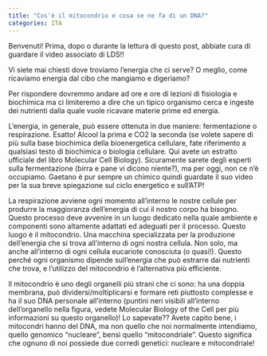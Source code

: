 ```yaml
---
title: "Cos'è il mitocondrio e cosa se ne fa di un DNA?"
categories: ITA
---
```

Benvenuti! Prima, dopo o durante la lettura di questo post, abbiate cura di guardare il video associato di LDS!!

Vi siete mai chiesti dove troviamo l’energia che ci serve? O meglio, come ricaviamo energia dal cibo che mangiamo e digeriamo?

Per rispondere dovremmo andare ad ore e ore di lezioni di fisiologia e biochimica ma ci limiteremo a dire che un tipico organismo cerca e ingeste dei nutrienti dalla quale vuole ricavare materie prime ed energia.

L’energia, in generale, può essere ottenuta in due maniere: fermentazione o respirazione. Esatto! Alcool la prima e CO2 la seconda (se volete sapere di più sulla base biochimica della bioenergetica cellulare, fate riferimento a qualsiasi testo di biochimica o biologia cellulare. Qui avete un estratto ufficiale del libro Molecular Cell Biology). Sicuramente sarete degli esperti sulla fermentazione (birra e pane vi dicono niente?), ma per oggi, non ce n’è occupiamo. Gaetano è pur sempre un chimico quindi guardate il suo video per la sua breve spiegazione sul ciclo energetico e sull’ATP!

La respirazione avviene ogni momento all’interno le nostre cellule per produrre la maggioranza dell’energia di cui il nostro corpo ha bisogno. Questo processo deve avvenire in un luogo dedicato nella quale ambiente e componenti sono altamente adattati ed adeguati per il processo. Questo luogo è il mitocondrio. Una macchina specializzata per la produzione dell’energia che si trova all’interno di ogni nostra cellula. Non solo, ma anche all’interno di ogni cellula eucariote conosciuta (o quasi!). Questo perché ogni organismo dipende sull’energia che può estrarre dai nutrienti che trova, e l’utilizzo del mitocondrio è l’alternativa più efficiente.

Il mitocondrio è uno degli organelli più strani che ci sono: ha una doppia membrana, può dividersi/moltiplicarsi e formare reti piuttosto complesse e ha il suo DNA personale all’interno (puntini neri visibili all’interno dell’organello nella figura, vedete Molecular Biology of the Cell per più informazioni su questo organello)! Lo sapevate?? Avete capito bene, i mitocondri hanno del DNA, ma non quello che noi normalmente intendiamo, quello genomico “nucleare”, bensì quello “mitocondriale”. Questo significa che ognuno di noi possiede due corredi genetici: nucleare e mitocondriale!